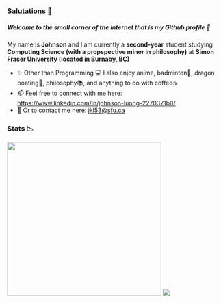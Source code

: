 ### Salutations 👋
##### Welcome to the small corner of the internet that is my Github profile 🤭

My name is **Johnson** and I am currently a **second-year** student studying **Computing Science (with a propspective minor in philosophy)** at **Simon Fraser University (located in Burnaby, BC)** 
- ✨ Other than Programming 💻 I also enjoy anime, badminton🏸, dragon boating🚣, philosophy📚, and anything to do with coffee☕
- 📫 Feel free to connect with me here: https://www.linkedin.com/in/johnson-luong-2270371b8/ 
- 📧 Or to contact me here: jkl53@sfu.ca

### Stats 📉
<div style = "float: left" >
<img width = "360px" padding = "10px" src="https://github-readme-stats.vercel.app/api/?username=JohnsonL111&theme=tokyonight" /> 
<img src="https://github-readme-stats.vercel.app/api/top-langs/?username=JohnsonL111&theme=tokyonight&layout=compact" />
</div>
